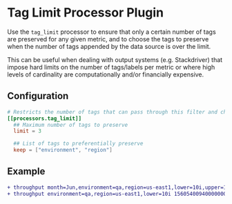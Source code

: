 # Tag Limit Processor Plugin

Use the `tag_limit` processor to ensure that only a certain number of tags are
preserved for any given metric, and to choose the tags to preserve when the
number of tags appended by the data source is over the limit.

This can be useful when dealing with output systems (e.g. Stackdriver) that
impose hard limits on the number of tags/labels per metric or where high
levels of cardinality are computationally and/or financially expensive.

## Configuration

```toml
# Restricts the number of tags that can pass through this filter and chooses which tags to preserve when over the limit.
[[processors.tag_limit]]
  ## Maximum number of tags to preserve
  limit = 3

  ## List of tags to preferentially preserve
  keep = ["environment", "region"]
```

## Example

```diff
+ throughput month=Jun,environment=qa,region=us-east1,lower=10i,upper=1000i,mean=500i 1560540094000000000
+ throughput environment=qa,region=us-east1,lower=10i 1560540094000000000
```
